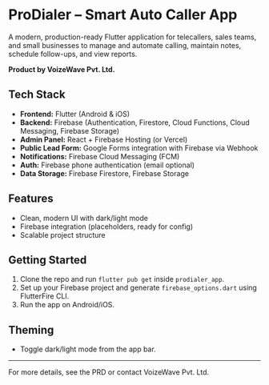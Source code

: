 # ProDialer – Smart Auto Caller App

A modern, production-ready Flutter application for telecallers, sales teams, and small businesses to manage and automate calling, maintain notes, schedule follow-ups, and view reports.

**Product by VoizeWave Pvt. Ltd.**

## Tech Stack
- **Frontend:** Flutter (Android & iOS)
- **Backend:** Firebase (Authentication, Firestore, Cloud Functions, Cloud Messaging, Firebase Storage)
- **Admin Panel:** React + Firebase Hosting (or Vercel)
- **Public Lead Form:** Google Forms integration with Firebase via Webhook
- **Notifications:** Firebase Cloud Messaging (FCM)
- **Auth:** Firebase phone authentication (email optional)
- **Data Storage:** Firebase Firestore, Firebase Storage

## Features
- Clean, modern UI with dark/light mode
- Firebase integration (placeholders, ready for config)
- Scalable project structure

## Getting Started
1. Clone the repo and run `flutter pub get` inside `prodialer_app`.
2. Set up your Firebase project and generate `firebase_options.dart` using FlutterFire CLI.
3. Run the app on Android/iOS.

## Theming
- Toggle dark/light mode from the app bar.

---

For more details, see the PRD or contact VoizeWave Pvt. Ltd.
